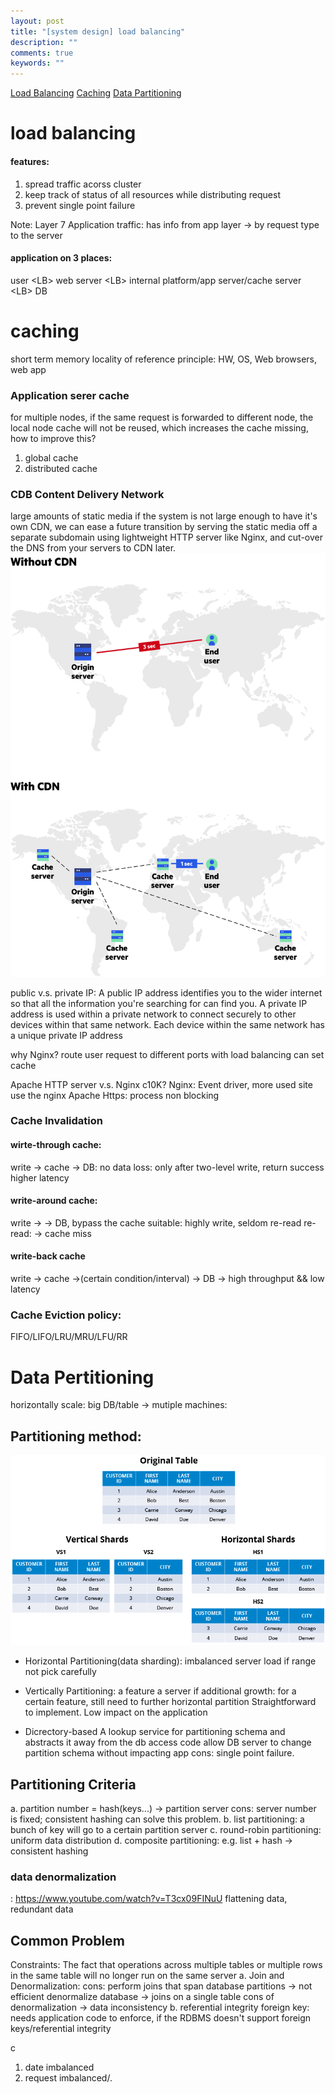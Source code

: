```yaml
---
layout: post
title: "[system design] load balancing"
description: ""
comments: true
keywords: ""
---
```


[Load Balancing](#load-balancing)
[Caching](#caching)
[Data Partitioning](#data-pertitioning)

# load balancing
#### features:
1. spread traffic acorss cluster
2. keep track of status of all resources while distributing request
3. prevent single point failure

Note: 
Layer 7 Application traffic: has info from app layer -> by request type to the server



#### application on 3 places: 

user \<LB> web server \<LB> internal platform/app server/cache server \<LB> DB 

<!-- algo select within health server -->

# caching
short term memory
locality of reference principle: HW, OS, Web browsers, web app

###  Application serer cache
for multiple nodes, if the same request is forwarded to different node, the local node cache will not be reused, which increases the cache missing, how to improve this?
1. global cache
2. distributed cache



### CDB Content Delivery Network
large amounts of static media
if the system is not large enough to have it's own CDN, we can ease a future transition by serving the static media off a separate subdomain using lightweight HTTP server like Nginx, and cut-over the DNS from your servers to CDN later.
![step1](/assets/images/cdn.png)

public v.s. private IP:
A public IP address identifies you to the wider internet so that all the information you're searching for can find you. A private IP address is used within a private network to connect securely to other devices within that same network. Each device within the same network has a unique private IP address

why Nginx? 
route user request to different ports with load balancing
can set cache

Apache HTTP server v.s. Nginx
c10K? 
Nginx: Event driver, more used site use the nginx
Apache Https: process non blocking

### Cache Invalidation
#### wirte-through cache: 
write -> cache -> DB:
no data loss: only after two-level write, return success
higher latency
#### write-around cache:
write -> -> DB, bypass the cache
suitable: highly write, seldom re-read
re-read: -> cache miss
#### write-back cache
write -> cache ->(certain condition/interval) -> DB
-> high throughput && low latency

### Cache Eviction policy:
   FIFO/LIFO/LRU/MRU/LFU/RR


# Data Pertitioning
horizontally scale: big DB/table -> mutiple machines: 
## Partitioning method:
![horizontally v.s vertically partition](/assets/images/hori_verti_Sharding.png)

-  Horizontal Partitioning(data sharding): 
  imbalanced server load if range not pick carefully
-  Vertically Partitioning: a feature a server
 if additional growth: for a certain feature, still need to further horizontal partition
  Straightforward to implement. Low impact on the application

- Dicrectory-based
  A lookup service for partitioning schema and abstracts it away from the db access code
  allow DB server to change partition schema without impacting app
  cons: single point failure.
  
## Partitioning Criteria
a. partition number = hash(keys...) -> partition server
cons: server number is fixed; consistent hashing can solve this problem.
b. list partitioning:
a bunch of key will go to a certain partition server
c. round-robin partitioning:
uniform data distribution
d. composite partitioning: 
e.g. list + hash -> consistent hashing

### data denormalization
: https://www.youtube.com/watch?v=T3cx09FINuU
flattening data, redundant data



## Common Problem
Constraints: The fact that operations across multiple tables or multiple rows in the same table will no longer run on the same server
a. Join and Denormalization:
cons: perform joins that span database partitions -> not efficient
denormalize database -> joins on a single table
cons of denormalization -> data inconsistency
b. referential integrity
foreign key:
needs application code to enforce, if the RDBMS doesn't support foreign keys/referential integrity

c
1. date imbalanced
2. request imbalanced/.                         


